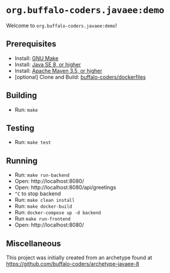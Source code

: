 # `org.buffalo-coders.javaee:demo`

Welcome to `org.buffalo-coders.javaee:demo`!

## Prerequisites

  * Install: [GNU Make](https://www.gnu.org/software/make/)
  * Install: [Java SE 8, or higher](http://www.oracle.com/technetwork/java/javase/)
  * Install: [Apache Maven 3.5, or higher](https://maven.apache.org/)
  * [optional] Clone and Build: [buffalo-coders/dockerfiles](https://github.com/buffalo-coders/dockerfiles)

## Building

  * Run: `make`

## Testing

  * Run: `make test`

## Running

  * Run: `make run-backend`
  * Open: http://localhost:8080/
  * Open: http://localhost:8080/api/greetings
  * `^C` to stop backend
  * Run: `make clean install`
  * Run: `make docker-build`
  * Run: `docker-compose up -d backend`
  * Run `make run-frontend`
  * Open: http://localhost:8080/

## Miscellaneous

This project was initially created from an archetype found at
https://github.com/buffalo-coders/archetype-javaee-8
